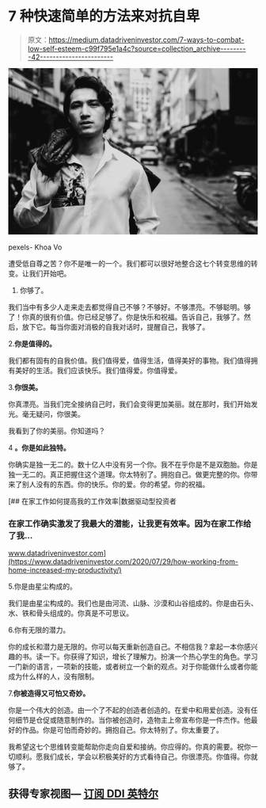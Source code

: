 # 7 种快速简单的方法来对抗自卑

> 原文：<https://medium.datadriveninvestor.com/7-ways-to-combat-low-self-esteem-c99f795e1a4c?source=collection_archive---------42----------------------->

![](img/b3b33ed45d539c4006b17dc65c5e0cf2.png)

pexels- Khoa Vo

遭受低自尊之苦？你不是唯一的一个。我们都可以很好地整合这七个转变思维的转变。让我们开始吧。

1.  你够了。

我们当中有多少人走来走去都觉得自己不够？不够好。不够漂亮。不够聪明。够了！你真的很有价值。你已经足够了。你是快乐和祝福。告诉自己，我够了。然后，放下它。每当你面对消极的自我对话时，提醒自己，我够了。

2.**你是值得的。**

我们都有固有的自我价值。我们值得爱，值得生活，值得美好的事物。我们值得拥有美好的生活。我们应该快乐。我们值得爱。你值得爱。

3.**你很美。**

你真漂亮。当我们完全接纳自己时，我们会变得更加美丽。就在那时，我们开始发光。毫无疑问，你很美。

我看到了你的美丽。你知道吗？

4 **。你是如此独特。**

你确实是独一无二的。数十亿人中没有另一个你。我不在乎你是不是双胞胎。你是独一无二的。真正把握住这个道理。你太特别了。拥抱自己。做更完整的你。你带来了别人没有的东西。你的快乐。你的爱。你的希望。你的祝福。

[](https://www.datadriveninvestor.com/2020/07/29/how-working-from-home-increased-my-productivity/) [## 在家工作如何提高我的工作效率|数据驱动型投资者

### 在家工作确实激发了我最大的潜能，让我更有效率。因为在家工作给了我…

www.datadriveninvestor.com](https://www.datadriveninvestor.com/2020/07/29/how-working-from-home-increased-my-productivity/) 

5.你是由星尘构成的。

我们是由星尘构成的。我们也是由河流、山脉、沙漠和山谷组成的。你是由石头、水、铁和骨头组成的。你真是不可思议。

6.你有无限的潜力。

你的成长和潜力是无限的。你可以每天重新创造自己。不相信我？拿起一本你感兴趣的书。读一下。你获得了知识，增长了理解力。扮演一个热心学生的角色。学习一门新的语言，一项新的技能，或者树立一个新的观点。对于你能做什么或者你能成为什么样的人，没有限制。

7.**你被造得又可怕又奇妙。**

你是一个伟大的创造。由一个了不起的创造者创造的。在爱中和用爱创造。没有任何细节是仓促或随意制作的。当你被创造时，造物主上帝宣布你是一件杰作。他最好的作品。你是可怕而奇妙的。拥抱自己。你太特别了。你太重要了。

我希望这七个思维转变能帮助你走向自爱和接纳。你应得的。你真的需要。祝你一切顺利。愿我们成长，学会以积极美好的方式看待自己。你很漂亮。你值得。你就够了。

## 获得专家视图— [订阅 DDI 英特尔](https://datadriveninvestor.com/ddi-intel)